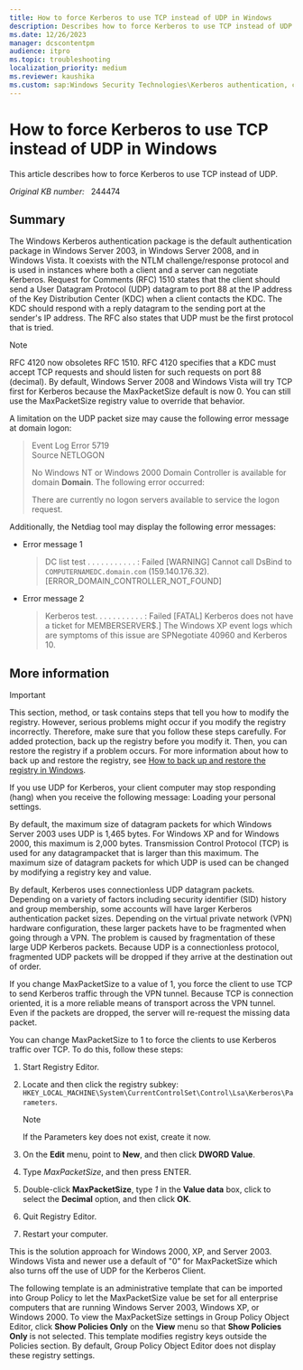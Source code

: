 ```yaml
---
title: How to force Kerberos to use TCP instead of UDP in Windows
description: Describes how to force Kerberos to use TCP instead of UDP in Windows Server 2003, in Windows XP, and in Windows 2000.
ms.date: 12/26/2023
manager: dcscontentpm
audience: itpro
ms.topic: troubleshooting
localization_priority: medium
ms.reviewer: kaushika
ms.custom: sap:Windows Security Technologies\Kerberos authentication, csstroubleshoot
---
```

# How to force Kerberos to use TCP instead of UDP in Windows

This article describes how to force Kerberos to use TCP instead of UDP.

_Original KB number:_ &nbsp; 244474

## Summary

The Windows Kerberos authentication package is the default authentication package in Windows Server 2003, in Windows Server 2008, and in Windows Vista. It coexists with the NTLM challenge/response protocol and is used in instances where both a client and a server can negotiate Kerberos. Request for Comments (RFC) 1510 states that the client should send a User Datagram Protocol (UDP) datagram to port 88 at the IP address of the Key Distribution Center (KDC) when a client contacts the KDC. The KDC should respond with a reply datagram to the sending port at the sender's IP address. The RFC also states that UDP must be the first protocol that is tried.

> [!NOTE]
> RFC 4120 now obsoletes RFC 1510. RFC 4120 specifies that a KDC must accept TCP requests and should listen for such requests on port 88 (decimal). By default, Windows Server 2008 and Windows Vista will try TCP first for Kerberos because the MaxPacketSize default is now 0. You can still use the MaxPacketSize registry value to override that behavior.

A limitation on the UDP packet size may cause the following error message at domain logon:

> Event Log Error 5719  
Source NETLOGON  
>
> No Windows NT or Windows 2000 Domain Controller is available for domain **Domain**. The following error occurred:
>
> There are currently no logon servers available to service the logon request.

Additionally, the Netdiag tool may display the following error messages:

- Error message 1

    > DC list test . . . . . . . . . . . : Failed [WARNING] Cannot call DsBind to `COMPUTERNAMEDC.domain.com` (159.140.176.32). [ERROR_DOMAIN_CONTROLLER_NOT_FOUND]

- Error message 2

    > Kerberos test. . . . . . . . . . . : Failed [FATAL] Kerberos does not have a ticket for MEMBERSERVER$.]
The Windows XP event logs which are symptoms of this issue are SPNegotiate 40960 and Kerberos 10.

## More information

> [!IMPORTANT]
> This section, method, or task contains steps that tell you how to modify the registry. However, serious problems might occur if you modify the registry incorrectly. Therefore, make sure that you follow these steps carefully. For added protection, back up the registry before you modify it. Then, you can restore the registry if a problem occurs. For more information about how to back up and restore the registry, see [How to back up and restore the registry in Windows](https://support.microsoft.com/help/322756).

If you use UDP for Kerberos, your client computer may stop responding (hang) when you receive the following message:
Loading your personal settings.

By default, the maximum size of datagram packets for which Windows Server 2003 uses UDP is 1,465 bytes. For Windows XP and for Windows 2000, this maximum is 2,000 bytes. Transmission Control Protocol (TCP) is used for any datagrampacket that is larger than this maximum. The maximum size of datagram packets for which UDP is used can be changed by modifying a registry key and value.

By default, Kerberos uses connectionless UDP datagram packets. Depending on a variety of factors including security identifier (SID) history and group membership, some accounts will have larger Kerberos authentication packet sizes. Depending on the virtual private network (VPN) hardware configuration, these larger packets have to be fragmented when going through a VPN. The problem is caused by fragmentation of these large UDP Kerberos packets. Because UDP is a connectionless protocol, fragmented UDP packets will be dropped if they arrive at the destination out of order.

If you change MaxPacketSize to a value of 1, you force the client to use TCP to send Kerberos traffic through the VPN tunnel. Because TCP is connection oriented, it is a more reliable means of transport across the VPN tunnel. Even if the packets are dropped, the server will re-request the missing data packet.

You can change MaxPacketSize to 1 to force the clients to use Kerberos traffic over TCP. To do this, follow these steps:

1. Start Registry Editor.

2. Locate and then click the registry subkey: `HKEY_LOCAL_MACHINE\System\CurrentControlSet\Control\Lsa\Kerberos\Parameters`.

    > [!NOTE]
    > If the Parameters key does not exist, create it now.

3. On the **Edit** menu, point to **New**, and then click **DWORD Value**.
4. Type *MaxPacketSize*, and then press ENTER.
5. Double-click **MaxPacketSize**, type *1* in the **Value data** box, click to select the **Decimal** option, and then click **OK**.
6. Quit Registry Editor.
7. Restart your computer.

This is the solution approach for Windows 2000, XP, and Server 2003. Windows Vista and newer use a default of "0" for MaxPacketSize which also turns off the use of UDP for the Kerberos Client.

The following template is an administrative template that can be imported into Group Policy to let the MaxPacketSize value be set for all enterprise computers that are running Windows Server 2003, Windows XP, or Windows 2000. To view the MaxPacketSize settings in Group Policy Object Editor, click **Show Policies Only** on the **View** menu so that **Show Policies Only** is not selected. This template modifies registry keys outside the Policies section. By default, Group Policy Object Editor does not display these registry settings.
